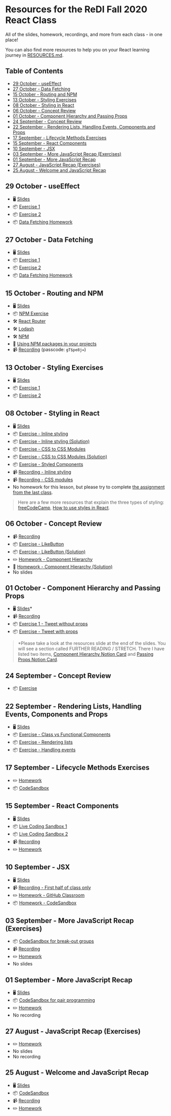 # Resources for the ReDI Fall 2020 React Class

All of the slides, homework, recordings, and more from each class - in one place! 

You can also find more resources to help you on your React learning journey in [RESOURCES.md](./RESOURCES.md).

## Table of Contents

- [29 October - useEffect](#29-october---use-effect)
- [27 October - Data Fetching](#27-october---data-fetching)
- [15 October - Routing and NPM](#15-october---routing-and-npm)
- [13 October - Styling Exercises](#13-october---styling-exercises)
- [08 October - Styling in React](#08-october---styling-in-react)
- [06 October - Concept Review](#06-october---concept-review)
- [01 October - Component Hierarchy and Passing Props](#01-october---component-hierarchy-and-passing-props)
- [24 September - Concept Review](#24-september---concept-review)
- [22 September - Rendering Lists, Handling Events, Components and Props](#22-september---rendering-lists-handling-events-components-and-props)
- [17 September - Lifecycle Methods Exercises](#17-september---lifecycle-methods-exercises)
- [15 September - React Components](#15-september---react-components)
- [10 September - JSX](#10-september---jsx)
- [03 September - More JavaScript Recap (Exercises)](#03-september---more-javascript-recap-exercises)
- [01 September - More JavaScript Recap](#01-september---more-javascript-recap)
- [27 August - JavaScript Recap (Exercises)](#27-august---javascript-recap-exercises)
- [25 August - Welcome and JavaScript Recap](#25-august---welcome-and-javascript-recap)


## 29 October - useEffect

- 🖥  [Slides]()
- 📦  [Exercise 1](https://codesandbox.io/s/use-efffect-1-qgz7z)
- 📦  [Exercise 2](https://codesandbox.io/s/use-effect-data-fetching-exercise-f2s6w)
- 📦  [Data Fetching Homework]()

## 27 October - Data Fetching

- 🖥  [Slides](https://docs.google.com/presentation/d/1KQmWGLa1tdeWxv76PDsjb9eCSXj3k6kUH9v9CO_-YD0/edit?usp=sharing)
- 📦  [Exercise 1](https://codesandbox.io/s/data-fetching-redischool-ubwhd?file=/src/App.js:215-252)
- 📦  [Exercise 2](https://codesandbox.io/s/data-fetching-x4tmn)
- 📦  [Data Fetching Homework](https://codesandbox.io/s/data-fetching-exercise-gpijm?file=/src/App.js)

## 15 October - Routing and NPM

- 🖥  [Slides](https://docs.google.com/presentation/d/1_81j-TsL7CM5qh5w63RDle_A5_LhUX88zPmruxXzRIw/edit?usp=sharing)
- 📦  [NPM Exercise](https://codesandbox.io/s/loving-tharp-4httw?file=/src/App.js)
- 🛠 [React Router](https://reactrouter.com/web/guides/quick-start)
- 🛠 [Lodash](https://lodash.com/docs/4.17.15)
- 🛠 [NPM](https://www.npmjs.com)
- 📖 [Using NPM packages in your projects](https://docs.npmjs.com/using-npm-packages-in-your-projects)
- 📹 [Recording](https://redi-school-org.zoom.us/rec/share/cG54CDDNN-xCcWOnQ7Y4xXgqx5RRhE9C0eimBR8IFWCmrh63omigyLIDSCQWXVqj.RvSqpAmGx5ZDVglO?startTime=1602781029000) (passcode: `gT$pe8j=`)

## 13 October - Styling Exercises

- 🖥  [Slides](https://docs.google.com/presentation/d/1G9GeQfWft8EMom9NP_JALuKSY4O8zlpfJMZAFWtaAAc/edit?usp=sharing)
- 📦  [Exercise 1](https://codesandbox.io/s/week-8-exercise-1-z4qku?file=/src/App.js)
- 📦  [Exercise 2](https://codesandbox.io/s/week-8-exercise-2-xzg4m?file=/src/App.js)

## 08 October - Styling in React

- 🖥  [Slides](https://docs.google.com/presentation/d/1GiTx2I5zAwgpoSmRlRZnKKEgqmME1aqZ_NIQUSpGl0k/edit?usp=sharing)
- 📦  [Exercise - Inline styling](https://codesandbox.io/s/redi-react-fall-2020inline-styling-practice-rgmlz?file=/src/App.js)
- 📦  [Exercise - Inline styling (Solution)](https://codesandbox.io/s/redi-react-fall-2020inline-styling-practice-solutions-ydhpk?file=/src/App.js)
- 📦  [Exercise - CSS to CSS Modules](https://codesandbox.io/s/css-to-modules-exercise-231ym?file=/src/App.js)
- 📦  [Exercise - CSS to CSS Modules (Solution)](https://codesandbox.io/s/css-modules-design-qroru)
- 📦  [Exercise - Styled Components](https://codesandbox.io/s/css-to-modules-exercise-forked-f4f1k?file=/src/App.js)
- 📹 [Recording - Inline styling](https://youtu.be/U-1AnN4-OG0)
- 📹 [Recording - CSS modules](https://youtu.be/ScVcManIZck)
- No homework for this lesson, but please try to complete [the assignment from the last class](#06-october---concept-review).

> Here are a few more resources that explain the three types of styling: [freeCodeCamp](https://www.freecodecamp.org/news/the-react-handbook-b71c27b0a795/#section-5-styling), [How to use styles in React](https://malcoded.com/posts/react-component-style/).

## 06 October - Concept Review

- 📹 [Recording](https://www.youtube.com/watch?v=2nuHswwdApA)
- 📦 [Exercise - LikeButton](https://codesandbox.io/s/redi-react-fall-202011-exercises-reusable-like-button-cyqce)
- 📦 [Exercise - LikeButton (Solution)](https://codesandbox.io/s/redi-react-fall-202011-exercises-reusable-like-button-solution-ofuje)
- ✏️  [Homework - Component Hierarchy](https://codesandbox.io/s/redi-react-fall-202011-exercises-component-hierarchy-p5u4c)
- 📝 [Homework - Component Hierarchy (Solution)](https://codesandbox.io/s/redi-react-fall-202011-exercises-component-hierarchy-solution-k8b3s)
- No slides

## 01 October - Component Hierarchy and Passing Props

- 🖥  [Slides](https://docs.google.com/presentation/d/1_81j-TsL7CM5qh5w63RDle_A5_LhUX88zPmruxXzRIw/edit?usp=sharing)*
- 📹 [Recording](https://www.youtube.com/watch?v=q7n5rOActho)
- 📦  [Exercise 1 - Tweet without props](https://codesandbox.io/s/static-tweet-live-intsz)
- 📦  [Exercise - Tweet with props](https://codesandbox.io/s/props-tweet-live-v3cif)

> *Please take a look at the resources slide at the end of the slides. You will see a section called FURTHER READING / STRETCH. There I have listed two items, [Component Hierarchy Notion Card](https://www.notion.so/binarylights/CO2-Component-hierarchy-4fd549df0a8a431d8f62ea04b4014757) and [Passing Props Notion Card](https://www.notion.so/binarylights/CO3-Passing-props-a2e096e976704c6eb4e4cf361c59861e).

## 24 September - Concept Review

- 📦  [Exercise](https://codesandbox.io/s/exercise-to-do-qfl84?file=/src/App.js)

## 22 September - Rendering Lists, Handling Events, Components and Props

- 🖥  [Slides](https://docs.google.com/presentation/d/1zUhqFvxCSqbbCrLZDETKA_rYsIEP5e_IwVyQ0ylYcSw/edit?usp=sharing)
- 📦  [Exercise - Class vs Functional Components](https://codesandbox.io/s/classcomponent-vs-functionalcomponent-u7jid)
- 📦  [Exercise - Rendering lists](https://codesandbox.io/s/rendering-lists-5lc6q)
- 📦  [Exercise - Handling events](https://codesandbox.io/s/handling-events-27t9q)

## 17 September - Lifecycle Methods Exercises

- ✏️  [Homework](https://classroom.github.com/a/0Vj5TxX0)
- 📦  [CodeSandbox](https://codesandbox.io/s/github/redi-react-fall-2020/06-exercises-lifecycle-methods?file=/src/student/Member.js)

## 15 September - React Components

- 🖥  [Slides](https://docs.google.com/presentation/d/1kn8F0ywptQxdcNC2RrKzD1DuHGVosCKjFbTzPMCULIg/edit#slide=id.g641d900745_8_1)
- 📦  [Live Coding Sandbox 1](https://codesandbox.io/s/focused-bohr-m52ts?file=/src/App.jsx)
- 📦  [Live Coding Sandbox 2](https://codesandbox.io/s/sparkling-dream-4tnzx?file=/src/App.js)
- 📹  [Recording](https://youtu.be/U64lI0FImeQ)
- ✏️  [Homework](https://codesandbox.io/s/reactjshomework15092020-x895m?file=/src/index.js)

## 10 September - JSX

- 🖥  [Slides](https://docs.google.com/presentation/d/1lGWTBRiNPL33akDHDmsij68GVLwiTDqzYzsnBdNLoeg/edit?usp=sharing)
- 📹  [Recording - First half of class only](https://www.youtube.com/watch?v=I3WbXtfAXzo)
- ✏️  [Homework - GitHub Classroom](https://classroom.github.com/a/8eq_XaH5)
- 📦  [Homework - CodeSandbox](https://codesandbox.io/s/class-05-homework-ess6s?file=/src/App.js)


## 03 September - More JavaScript Recap (Exercises)

- 📦  [CodeSandbox for break-out groups](https://codesandbox.io/s/elated-drake-g6heu)
- 📹  [Recording](https://youtu.be/0R7pT-Lwk_0)
- ✏️  [Homework](https://classroom.github.com/a/y6Ldh5L0)
- No slides

## 01 September - More JavaScript Recap

- 🖥  [Slides](https://docs.google.com/presentation/d/1yCevrWKbT12CpTwgTDgRT4WuXpFYWLz71Rxo6GraqAY/edit?usp=sharing)
- 📦  [CodeSandbox for pair programming](https://codesandbox.io/s/arraymethodsdemo-3hibp?file=/src/index.js)
- ✏️  [Homework](https://classroom.github.com/a/U3FuZWUG)
- No recording

## 27 August - JavaScript Recap (Exercises)

- ✏️  [Homework](https://classroom.github.com/a/SIngsQip)
- No slides
- No recording

## 25 August - Welcome and JavaScript Recap

- 🖥  [Slides](https://docs.google.com/presentation/d/1fU85_opIuKpib0-_2Owk2gkcvf8HIaoIaLra6FlGCq4/edit?usp=sharing)
- 📦  [CodeSandbox]()
- 📹  [Recording](https://www.youtube.com/watch?v=XI3DHGT4_lo)
- ✏️  [Homework](https://classroom.github.com/a/X5WVJqLg)
